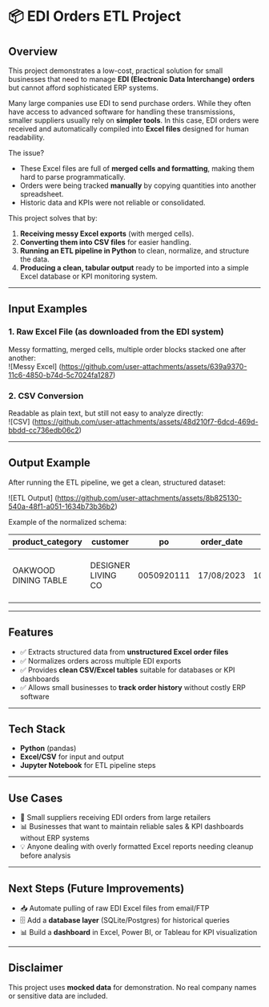# 📦 EDI Orders ETL Project  

## Overview  
This project demonstrates a low-cost, practical solution for small businesses that need to manage **EDI (Electronic Data Interchange) orders** but cannot afford sophisticated ERP systems.  

Many large companies use EDI to send purchase orders. While they often have access to advanced software for handling these transmissions, smaller suppliers usually rely on **simpler tools**. In this case, EDI orders were received and automatically compiled into **Excel files** designed for human readability.  

The issue?  
- These Excel files are full of **merged cells and formatting**, making them hard to parse programmatically.  
- Orders were being tracked **manually** by copying quantities into another spreadsheet.  
- Historic data and KPIs were not reliable or consolidated.  

This project solves that by:  
1. **Receiving messy Excel exports** (with merged cells).  
2. **Converting them into CSV files** for easier handling.  
3. **Running an ETL pipeline in Python** to clean, normalize, and structure the data.  
4. **Producing a clean, tabular output** ready to be imported into a simple Excel database or KPI monitoring system.  

---

## Input Examples  

### 1. Raw Excel File (as downloaded from the EDI system)  
Messy formatting, merged cells, multiple order blocks stacked one after another:  
![Messy Excel] (https://github.com/user-attachments/assets/639a9370-11c6-4850-b74d-5c7024fa1287)
 

### 2. CSV Conversion  
Readable as plain text, but still not easy to analyze directly:  
![CSV] (https://github.com/user-attachments/assets/48d210f7-6dcd-469d-bbdd-cc736edb06c2)
 

---

## Output Example  

After running the ETL pipeline, we get a clean, structured dataset:  

![ETL Output] (https://github.com/user-attachments/assets/8b825130-540a-48f1-a051-1634b73b36b2)



Example of the normalized schema:  

| product_category     | customer           | po         | order_date | ean            | buyer_code | deliver_to                 | delivery_date         | item                              | cases | qty | unit_price | order_value |  
|----------------------|-------------------|------------|------------|----------------|------------|---------------------------|-----------------------|-----------------------------------|-------|-----|------------|-------------|  
| OAKWOOD DINING TABLE | DESIGNER LIVING CO | 0050920111 | 17/08/2023 | 1012223334445 | 012345678  | Designer Living Warehouse 1 | 18/08/2023 00:00:00 | Oakwood FURNITURE ITEMS – THE WOODS | 1     | 2   | 120.00     | 240.00      |  

---

## Features  
- ✅ Extracts structured data from **unstructured Excel order files**  
- ✅ Normalizes orders across multiple EDI exports  
- ✅ Provides **clean CSV/Excel tables** suitable for databases or KPI dashboards  
- ✅ Allows small businesses to **track order history** without costly ERP software  

---

## Tech Stack  
- **Python** (pandas)  
- **Excel/CSV** for input and output  
- **Jupyter Notebook** for ETL pipeline steps  

---

## Use Cases  
- 🏢 Small suppliers receiving EDI orders from large retailers  
- 📊 Businesses that want to maintain reliable sales & KPI dashboards without ERP systems  
- 💡 Anyone dealing with overly formatted Excel reports needing cleanup before analysis  

---

## Next Steps (Future Improvements)  
- 📥 Automate pulling of raw EDI Excel files from email/FTP  
- 🗄️ Add a **database layer** (SQLite/Postgres) for historical queries  
- 📊 Build a **dashboard** in Excel, Power BI, or Tableau for KPI visualization  

---

## Disclaimer  
This project uses **mocked data** for demonstration. No real company names or sensitive data are included.
